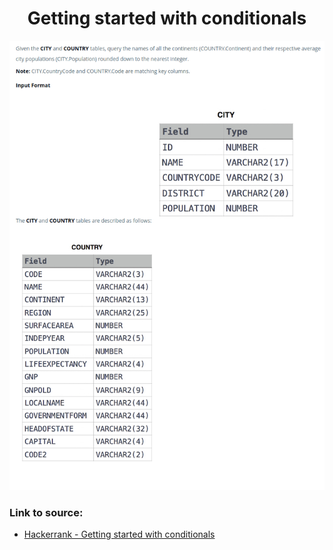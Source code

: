 <h1 align="center">Getting started with conditionals</h1>

![alt text](https://github.com/matthew01lokiet/Github-repos-images/blob/main/Other/SQL/average_population_of_each_continent.png)

### Link to source: 
- <a href="https://www.hackerrank.com/challenges/bash-tutorials---getting-started-with-conditionals/problem">Hackerrank - Getting started with conditionals</a>

